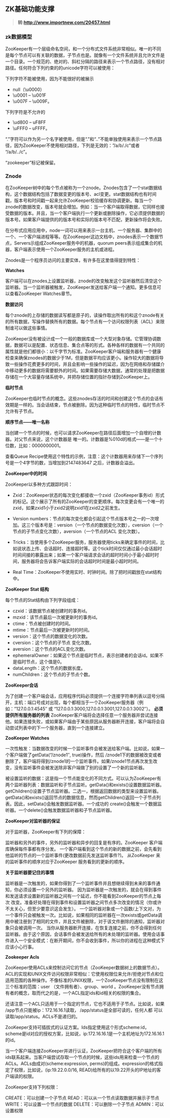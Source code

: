 ## ZK基础功能支撑

>**转:http://www.importnew.com/20457.html**

### zk数据模型

ZooKeeper有一个层级命名空间，和一个分布式文件系统非常相似。唯一的不同是每个节点可以有关联的数据，子节点也是。就像有一个文件系统并且允许文件是一个目录。一个规范的、绝对的、斜杠分隔的路径来表示一个节点路径，没有相对路径。任何符合下列约束的的unicode字符可以被使用：

下列字符不能被使用，因为不能很好的被展示

* null（\u0000）
* \u0001 – \u001F
* \u007F – \u009F。

下列字符是不允许的

* \ud800 – uF8FF
* \uFFF0 – uFFFF。

“.”字符可以作为另一个名字被使用，但是“.”和“..”不能单独使用来表示一个节点路径，因为ZooKeeper不使用相对路径，下列是无效的：”/a/b/./c”或者 “/a/b/../c”。

“zookeeper”标记被保留。

### Znode

在ZooKeeper树中的每个节点被称为一个znode。Znodes包含了一个stat数据结构，这个数据结构包括了数据变更的版本号、acl变更。stat数据结构也有时间戳，版本号和时间戳一起来允许ZooKeeper校验缓存和协调更新。每当一个znode的数据改变，版本号就会增加。例如：当一个客户端取得数据，它同样也接受数据的版本。并且，当一个客户端执行一个更新或删除操作，它必须提供数据的版本号。如果客户端提供的的版本号和实际的版本号不匹配，更新操作将会失败。

在分布式应用应用中，node一词可以用来表示一台主机、一个服务器、集群中的一个、一个客户端进程等等。在ZooKeeper这边文档中，znodes表示一个数据节点，Servers示组成ZooKeeper服务中的机器，quorum peers表示组成集合的机器，客户端表示使用一个ZooKeeper服务的主机或进程。

Znodes是一个程序员访问的主要实体，有许多在这里值得提到特性：

**Watches**

客户端可以在znodes上设置监听器，znode的改变触发这个监听器然后清空这个监听器。当一个监听器被触发，ZooKeeper发送给客户端一个通知。更多信息可以查看ZooKeeper Watches章节。

**数据访问**

每个znode的上存储的数据读写都是原子的，读操作取出所有的和这个znode有关的所有数据，写操作替换所有的数据。每个节点有一个访问权限列表（ACL）来限制谁可以做这些事情。

ZooKeeper没有被设计成一个一般的数据库或一个大型对象存储。它管理协调数据，数据可以是配置、状态信息、集合点等的形式。各种各样的数据有一个共同的属性就是他们都很小：以千字节为标准。ZooKeeper客户端和服务器有一个健康检查来确保znodes的数据少于1M，但是数据平均应该更小。操作较大的数据将导致一些操作花费更多的时间，并且会影响一些操作的延迟，因为在网络和存储媒介中移动更多的数据将需要额外的时间。如果需要存储大数据，通常的处理是把数据存储在一个大容量存储系统中，并把存储位置的指针存储到ZooKeeper上。

**临时节点**

ZooKeeper也临时节点的概念。这些znodes存活的时间和创建这个节点的会话有效期是一样的。当会话结束，节点被删除。因为这种临时节点的特性，临时节点不允许有子节点。

**顺序节点——唯一名称**

当创建一个节点的时候，也可以请求ZooKeeper在路径后面增加一个自增的计数器。对父节点来说，这个计数器是 唯一的。计数器是%010d的格式——是一个十位数，比如：<path>0000000001。

查看Queue Recipe使用这个特性的示例，注意：这个计数器用来存储下一个序列号是一个4字节的数，当增加到2147483647 之后，计数器会溢出。

**ZooKeeper中的时间**

ZooKeeper以多种方式跟踪时间：

* Zxid：ZooKeeper状态的每次变化都接收一个zxid（ZooKeeper事务id）形式的标记。这个展示了所有的ZooKeeper的变更顺序。每次变更会有一个唯一的zxid，如果zxid1小于zxid2说明zxid1在zxid2之前发生。

* Version numbers：节点的每次变化都会引起这个节点版本号之一的一次增加。这三个版本号是：version（一个节点的数据变化次数），cversion（一个节点的子节点变化次数），aversion（一个节点的ACL 变化次数）。

* Tricks：当使用多个ZooKeeper服务，服务器使用ticks来确定事件的时间，比如说状态上传、会话超时、连接超时等。这个tick时间仅仅通过最小会话超时时间间接的暴露出来；如果一个客户端请求会话的超时时间小于最小超时时间，服务器将会告诉客户端实际的会话超时时间是最小超时时间。
* Real Time：ZooKeeper不使用实时、时钟时间。除了把时间戳放在stat结构中。

**ZooKeeper Stat 结构**

每个节点的Stat结构由下列字段组成：

* czxid：该数据节点被创建时的事务id。
* mzxid：该节点最后一次被更新时的事务id。
* ctime：节点被创建时的时间。
* mtime：节点最后一次被更新时的时间。
* version：这个节点的数据变化的次数。
* cversion：这个节点的子节点 变化次数。
* aversion：这个节点的ACL变化次数。
* ephemeralOwner：如果这个节点是临时节点，表示创建者的会话id。如果不是临时节点，这个值是0。
* dataLength：这个节点的数据长度。
* numChildren：这个节点的子节点个数。

**ZooKeeper会话**

为了创建一个客户端会话，应用程序代码必须提供一个连接字符串列表以逗号分隔开，主机：端口号成对出现，每个都相当于一个ZooKeeper服务器（例如：”127.0.0.1:4545″ 或 “127.0.0.1:3000,127.0.0.1:3001,127.0.0.1:3002″）。 <b>必须提供所有服务器的列表</b> ZooKeeper客户端将会选择任意一个服务器并尝试连接他。如果连接失败，或如果客户端由于某些原因从服务器断开连接，客户端将会自动尝试列表中的下一个服务器，直到一个连接建立。

**ZooKeeper Watches**

一次性触发：当数据改变的时候一个监听事件会被发送给客户端。比如说，如果一个客户端做了getData(“/znode1″, true)操作，然后 /znode1下的数据被改变或者删除了，客户端将得到/znode1的一个监听事件。如果/znode1节点再次发生改变，没有监听事件会被发送除非客户端做了别的设置了一个新的监听器。

被设置监听的数据：这是指一个节点能变化的不同方式。可以认为ZooKeeper有两个监听器列表：数据监听和子节点监听。getData()和exists()设置数据监听器。 getChildren()设置子节点监听器。二选一，根据返回数据的类型来设置监听器。getData()和exists()返回节点的数据信息，然而getChildren()返回一个子节点列表。因此，setData()会触发数据监听器。一个成功的 create()会触发一个数据监听器。一个delete()会触发数据监听器和子节点监听器。

**ZooKeeper对监听器的保证**

对于监听器，ZooKeeper有下列的保障：

监听器和另外的事件，另外的监听器和异步的回复是有序的。ZooKeeper 客户端库确保每件事都有序分发。
一个客户端看到这个节点的新的数据之前，会先看到他监听的节点的一个监听事件(更改数据前先发送监听事件?)。
从ZooKeeper 来的监听事件的顺序对应于ZooKeeper 服务看到的更新的顺序。

**关于监听器要记住的事情**

监听器是一次触发的，如果你得到了一个监听事件并且想继续得到未来的事件通知，你必须设置一个另外的监听器。
因为监听器是一次触发的，就会在得到事件和发送请求设置新的监听器之间有一个延迟，你不能看到ZooKeeper的节点上每次 改变。准备好处理在得到事件和设置监听器之间节点多次改变的情况（你或许不太关心，但至少要意识这会发生）。
一个监听器对象或一个函数/上下文对，为一个事件只会被触发一次。比如说，如果相同的监听器在一次exists或getData调用中被注册到了相同的文件，并且文件被删除，对于该文件删除的通知，监听器对象只会被调用一次。
当你从服务器断开连接，在恢复连接之前，你不会得到任何监听器。由于这个原因，会话事件会被发送给所有的未处理的监听器。使用会话事件进入一个安全模式：在断开期间，你不会收到事件，所以你的进程在这种模式下应该小心行事。

**Zookeeper Acls**

ZooKeeper使用ACLs来控制访问它的节点（ZooKeeper数据树上的数据节点）。ACL的实现和UNIX文件访问权限非常相似：它使用权限位来允许/拒绝对节点和位适用范围的各种操作。不像标准的UNIX权限，一个ZooKeeper节点没有限制在这三个标准的范围：user （文件拥有者）、group、world 。ZooKeeper没有节点拥有者的概念，取而代之的是，一个ACL指定ids和id相关的权限的集合。

还请注意一个ACL只适用于一个指定的节点，它也不适用于子节点。比如说，如果 /app节点只能被ip：172.16.16.1读取， /app/status是全部可读的，任何人都 可以读取/app/status。ACLs不是递归的。

ZooKeeper支持可插拔式的认证方案。Ids指定使用这个形式scheme:id，scheme是id对应的授权方案，比如说，ip:172.16.16.1是一个主机地址为172.16.16.1的id。

当一个客户端连接ZooKeeper并进行认证，ZooKeeper把符合这个客户端的所有ids联系起来。当客户端尝试存取一个节点的时候，这些ids用来检查一个节点的ACLs。ACLs由成对(scheme:expression, perms)的组成。expression的格式指定了权限，比如说，(ip:19.22.0.0/16, READ)给所有的以19.22开头的IP地址的客户端读的权限。

ZooKeeper支持下列权限：

CREATE：可以创建一个子节点
READ：可以从一个节点读取数据并展示子节点
WRITE：可以设置一个节点的数据
DELETE：可以删除一个子节点
ADMIN：可以设置权限
